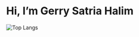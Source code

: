 <h1> Hi, I’m Gerry Satria Halim </h1>

![Top Langs](https://github-readme-stats.vercel.app/api/top-langs/?username=GerrysatriaH&layout=compact)
